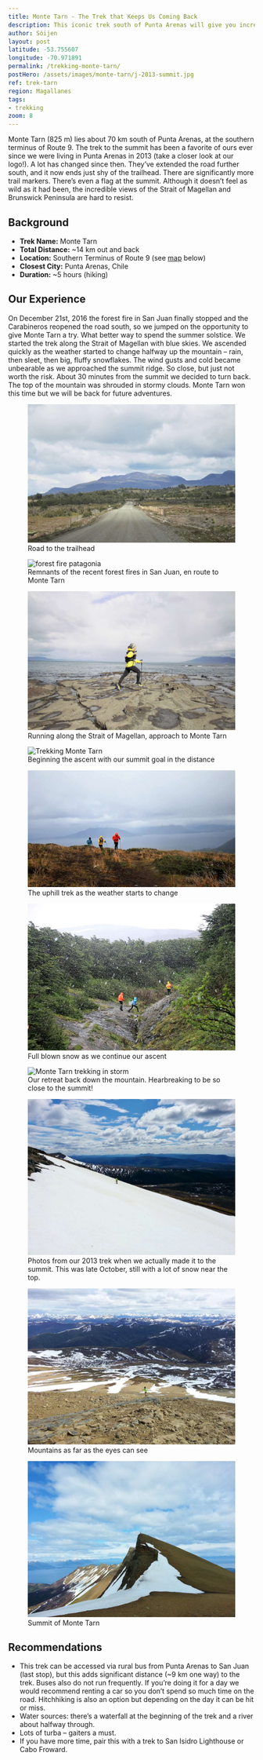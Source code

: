 ```yaml
---
title: Monte Tarn - The Trek that Keeps Us Coming Back
description: This iconic trek south of Punta Arenas will give you incredible views over the Strait of Magellan and the Brunswick Peninsula.
author: Sóijen
layout: post
latitude: -53.755607
longitude: -70.971891
permalink: /trekking-monte-tarn/
postHero: /assets/images/monte-tarn/j-2013-summit.jpg
ref: trek-tarn
region: Magallanes
tags:
- trekking
zoom: 8
---
```

Monte Tarn (825 m) lies about 70 km south of Punta Arenas, at the southern terminus of Route 9. The trek to the summit has been a favorite of ours ever since we were living in Punta Arenas in 2013 (take a closer look at our logo!). A lot has changed since then. They’ve extended the road further south, and it now ends just shy of the trailhead. There are significantly more trail markers. There’s even a flag at the summit. Although it doesn’t feel as wild as it had been, the incredible views of the Strait of Magellan and Brunswick Peninsula are hard to resist.

<h2>Background</h2>
<ul class="post-stats bullets">
  <li><strong>Trek Name:</strong> Monte Tarn</li>
  <li><strong>Total Distance:</strong> ~14 km out and back</li>
  <li><strong>Location:</strong> Southern Terminus of Route 9 (see <a href="#map">map</a> below)</li>
  <li><strong>Closest City:</strong> Punta Arenas, Chile</li>
  <li><strong>Duration:</strong> ~5 hours (hiking)</li>
</ul>

<h2>Our Experience</h2>
On December 21st, 2016 the forest fire in San Juan finally stopped and the Carabineros reopened the road south, so we jumped on the opportunity to give Monte Tarn a try. What better way to spend the summer solstice. We started the trek along the Strait of Magellan with blue skies. We ascended quickly as the weather started to change halfway up the mountain – rain, then sleet, then big, fluffy snowflakes. The wind gusts and cold became unbearable as we approached the summit ridge. So close, but just not worth the risk. About 30 minutes from the summit we decided to turn back. The top of the mountain was shrouded in stormy clouds. Monte Tarn won this time but we will be back for future adventures.

<figure class="figure">
  <img class="image" src="/assets/images/monte-tarn/road.jpg"
      alt="Road to Monte Tarn">
     <figcaption class="img-caption">Road to the trailhead</figcaption>
</figure>
<figure class="figure">
  <img class="image" src="/assets/images/monte-tarn/fire.jpg"
      alt="forest fire patagonia">
     <figcaption class="img-caption">Remnants of the recent forest fires in San Juan, en route to Monte Tarn</figcaption>
</figure>
<figure class="figure">
  <img class="image" src="/assets/images/monte-tarn/j-estrecho.jpg"
      alt="Running on the Strait of Magellan">
     <figcaption class="img-caption">Running along the Strait of Magellan, approach to Monte Tarn</figcaption>
</figure>
<figure class="figure">
  <img class="image" src="/assets/images/monte-tarn/monte-tarn.jpg"
      alt="Trekking Monte Tarn">
     <figcaption class="img-caption">Beginning the ascent with our summit goal in the distance</figcaption>
</figure>
<figure class="figure">
  <img class="image" src="/assets/images/monte-tarn/j-h-e-estrecho.jpg"
      alt="Trekking Monte Tarn with Magellan Strait">
     <figcaption class="img-caption">The uphill trek as the weather starts to change</figcaption>
</figure>
<figure class="figure">
  <img class="image" src="/assets/images/monte-tarn/j-h-e-storm.jpg"
      alt="Monte Tarn summer snow storm">
     <figcaption class="img-caption">Full blown snow as we continue our ascent</figcaption>
</figure>
<figure class="figure">
  <img class="image" src="/assets/images/monte-tarn/storm-descent.jpg"
      alt="Monte Tarn trekking in storm">
     <figcaption class="img-caption">Our retreat back down the mountain. Hearbreaking to be so close to the summit!</figcaption>
</figure>
<figure class="figure">
  <img class="image" src="/assets/images/monte-tarn/j-2013-snow.jpg"
      alt="In dientes">
     <figcaption class="img-caption">Photos from our 2013 trek when we actually made it to the summit. This was late October, still with a lot of snow near the top.</figcaption>
</figure>
<figure class="figure">
  <img class="image" src="/assets/images/monte-tarn/j-2013-mountains.jpg"
      alt="Mountains Patagonia">
     <figcaption class="img-caption">Mountains as far as the eyes can see</figcaption>
</figure>
<figure class="figure">
  <img class="image" src="/assets/images/monte-tarn/e-2013-summit.jpg"
      alt="Trekking Monte Tarn">
     <figcaption class="img-caption">Summit of Monte Tarn</figcaption>
</figure>

<h2>Recommendations</h2>
<ul class="bullets">
<li>This trek can be accessed via rural bus from Punta Arenas to San Juan (last stop), but this adds significant distance (~9 km one way) to the trek. Buses also do not run frequently. If you’re doing it for a day we would recommend renting a car so you don’t spend so much time on the road. Hitchhiking is also an option but depending on the day it can be hit or miss.</li>
<li>Water sources: there’s a waterfall at the beginning of the trek and a river about halfway through.</li>
<li>Lots of turba – gaiters a must.</li>
<li>If you have more time, pair this with a trek to San Isidro Lighthouse or Cabo Froward.</li>
</ul>

